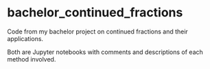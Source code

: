 # bachelor_continued_fractions

Code from my bachelor project on continued fractions and their applications. 

Both are Jupyter notebooks with comments and descriptions of each method involved.

